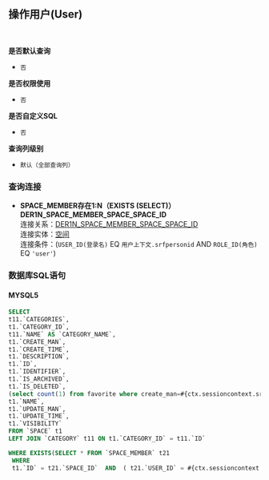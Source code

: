 ## 操作用户(User) <!-- {docsify-ignore-all} -->



<br>
<p class="panel-title"><b>是否默认查询</b></p>

* `否`

<p class="panel-title"><b>是否权限使用</b></p>

* `否`

<p class="panel-title"><b>是否自定义SQL</b></p>

* `否`

<p class="panel-title"><b>查询列级别</b></p>

* `默认（全部查询列）`




### 查询连接
* **SPACE_MEMBER存在1:N（EXISTS (SELECT)）DER1N_SPACE_MEMBER_SPACE_SPACE_ID**<br>
连接关系：[DER1N_SPACE_MEMBER_SPACE_SPACE_ID](der/DER1N_SPACE_MEMBER_SPACE_SPACE_ID)<br>
连接实体：[空间](module/Wiki/Space)<br>
连接条件：(`USER_ID(登录名)` EQ `用户上下文.srfpersonid` AND `ROLE_ID(角色)` EQ `'user'`)<br>


### 数据库SQL语句

#### MYSQL5

```sql
SELECT
t11.`CATEGORIES`,
t1.`CATEGORY_ID`,
t11.`NAME` AS `CATEGORY_NAME`,
t1.`CREATE_MAN`,
t1.`CREATE_TIME`,
t1.`DESCRIPTION`,
t1.`ID`,
t1.`IDENTIFIER`,
t1.`IS_ARCHIVED`,
t1.`IS_DELETED`,
(select count(1) from favorite where create_man=#{ctx.sessioncontext.srfpersonid} and OWNER_ID=t1.`ID` ) AS `IS_FAVORITE`,
t1.`NAME`,
t1.`UPDATE_MAN`,
t1.`UPDATE_TIME`,
t1.`VISIBILITY`
FROM `SPACE` t1 
LEFT JOIN `CATEGORY` t11 ON t1.`CATEGORY_ID` = t11.`ID` 

WHERE EXISTS(SELECT * FROM `SPACE_MEMBER` t21 
 WHERE 
 t1.`ID` = t21.`SPACE_ID`  AND  ( t21.`USER_ID` = #{ctx.sessioncontext.srfpersonid}  AND  t21.`ROLE_ID` = 'user' ) )
```
